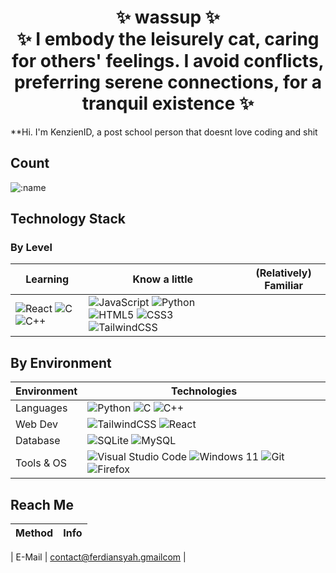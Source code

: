 <h1 align="center">
    ✨ wassup ✨<br>
    ✨ I embody the leisurely cat, caring for others' feelings. I avoid conflicts, preferring serene connections, for a tranquil existence ✨
</h1>

**Hi. I'm KenzienID, a post school person that doesnt love coding and shit


## Count

![:name](https://count.getloli.com/get/@alikia2x)

## Technology Stack

### By Level

| Learning | Know a little | (Relatively) Familiar |
| -------- | ------------- | -------- |
| ![React](https://img.shields.io/badge/react-%2320232a.svg?style=for-the-badge&logo=react&logoColor=%2361DAFB) ![C](https://img.shields.io/badge/c-%2300599C.svg?style=for-the-badge&logo=c&logoColor=white) ![C++](https://img.shields.io/badge/c++-%2300599C.svg?style=for-the-badge&logo=c%2B%2B&logoColor=white) | ![JavaScript](https://img.shields.io/badge/javascript-%23323330.svg?style=for-the-badge&logo=javascript&logoColor=%23F7DF1E) ![Python](https://img.shields.io/badge/python-3670A0?style=for-the-badge&logo=python&logoColor=ffdd54) ![HTML5](https://img.shields.io/badge/html5-%23E34F26.svg?style=for-the-badge&logo=html5&logoColor=white) ![CSS3](https://img.shields.io/badge/css3-%231572B6.svg?style=for-the-badge&logo=css3&logoColor=white) ![TailwindCSS](https://img.shields.io/badge/tailwindcss-%2338B2AC.svg?style=for-the-badge&logo=tailwind-css&logoColor=white)|

## By Environment

| Environment | Technologies |
| ----------- | ------------ |
| Languages | ![Python](https://img.shields.io/badge/python-3670A0?style=for-the-badge&logo=python&logoColor=ffdd54) ![C](https://img.shields.io/badge/c-%2300599C.svg?style=for-the-badge&logo=c&logoColor=white) ![C++](https://img.shields.io/badge/c++-%2300599C.svg?style=for-the-badge&logo=c%2B%2B&logoColor=white) |
| Web Dev | ![TailwindCSS](https://img.shields.io/badge/tailwindcss-%2338B2AC.svg?style=for-the-badge&logo=tailwind-css&logoColor=white) ![React](https://img.shields.io/badge/react-%2320232a.svg?style=for-the-badge&logo=react&logoColor=%2361DAFB) |
| Database | ![SQLite](https://img.shields.io/badge/sqlite-%2307405e.svg?style=for-the-badge&logo=sqlite&logoColor=white) ![MySQL](https://img.shields.io/badge/mysql-%231572B6.svg?style=for-the-badge&logo=mysql&logoColor=white)  |
| Tools & OS | ![Visual Studio Code](https://img.shields.io/badge/Visual%20Studio%20Code-0080CE?style=for-the-badge&logo=Visual%20Studio%20Code&logoColor=FFFFFF) ![Windows 11](https://img.shields.io/badge/Windows%2011-%230079d5.svg?style=for-the-badge&logo=Windows%2011&logoColor=white) ![Git](https://img.shields.io/badge/git-%23F05033.svg?style=for-the-badge&logo=git&logoColor=white) ![Firefox](https://img.shields.io/badge/Firefox-FF7139?style=for-the-badge&logo=Firefox-Browser&logoColor=white) |
 


## Reach Me

| Method | Info |
| ------ | ---- |

| E-Mail | [contact@ferdiansyah.gmailcom](mailto:contact@ferdiansyah140805@gmail.com) |
